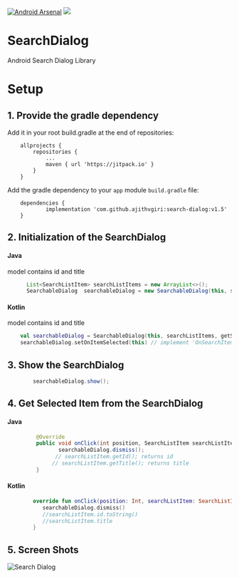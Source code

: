 [![Android Arsenal]( https://img.shields.io/badge/Android%20Arsenal-Search%20Dialog%20Library-green.svg?style=flat )]( https://android-arsenal.com/details/1/6424 )
[![](https://jitpack.io/v/ajithvgiri/SearchDialog.svg)](https://jitpack.io/#ajithvgiri/SearchDialog)

# SearchDialog
Android Search Dialog Library

# Setup
## 1. Provide the gradle dependency

Add it in your root build.gradle at the end of repositories:
```
	allprojects {
		repositories {
			...
			maven { url 'https://jitpack.io' }
		}
	}
```

Add the gradle dependency to your `app` module `build.gradle` file:

```
	dependencies {
	        implementation 'com.github.ajithvgiri:search-dialog:v1.5'
	}

```

## 2. Initialization of the SearchDialog

#### Java
<SearchListItem> model contains id and title
``` java
      List<SearchListItem> searchListItems = new ArrayList<>();
      SearchableDialog  searchableDialog = new SearchableDialog(this, searchListItems, "Title");
```

#### Kotlin
<SearchListItem> model contains id and title
``` kotlin
    val searchableDialog = SearchableDialog(this, searchListItems, getString(R.string.country))
    searchableDialog.setOnItemSelected(this) // implement 'OnSearchItemSelected'in your Activity
```


## 3. Show the SearchDialog

``` java
        searchableDialog.show();
```

## 4. Get Selected Item from the SearchDialog

#### Java
``` java
         @Override
         public void onClick(int position, SearchListItem searchListItem) {
                searchableDialog.dismiss();
               // searchListItem.getId(); returns id
              // searchListItem.getTitle(); returns title
         }
```

#### Kotlin
``` kotlin
        override fun onClick(position: Int, searchListItem: SearchListItem) {
           searchableDialog.dismiss()
           //searchListItem.id.toString()
           //searchListItem.title
        }
```
## 5. Screen Shots

![Search Dialog](https://i.imgur.com/47IHtQH.png)
